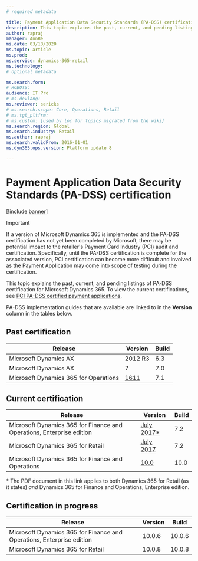 ```yaml
---
# required metadata

title: Payment Application Data Security Standards (PA-DSS) certification
description: This topic explains the past, current, and pending listings of PA-DSS certification.
author: rapraj
manager: AnnBe
ms.date: 03/18/2020
ms.topic: article
ms.prod: 
ms.service: dynamics-365-retail
ms.technology: 
# optional metadata

ms.search.form: 
# ROBOTS: 
audience: IT Pro
# ms.devlang: 
ms.reviewer: sericks
# ms.search.scope: Core, Operations, Retail
# ms.tgt_pltfrm: 
# ms.custom: [used by loc for topics migrated from the wiki]
ms.search.region: Global
ms.search.industry: Retail
ms.author: rapraj
ms.search.validFrom: 2016-01-01
ms.dyn365.ops.version: Platform update 8

---
```


# Payment Application Data Security Standards (PA-DSS) certification

[!include [banner](../includes/banner.md)]

> [!IMPORTANT]
> If a version of Microsoft Dynamics 365 is implemented and the PA-DSS certification has not yet been completed by Microsoft, there may be potential impact to the retailer's Payment Card Industry (PCI) audit and certification. Specifically, until the PA-DSS certification is complete for the associated version, PCI certification can become more difficult and involved as the Payment Application may come into scope of testing during the certification.

This topic explains the past, current, and pending listings of PA-DSS certification for Microsoft Dynamics 365. To view the current certifications, see [PCI PA-DSS certified payment applications](https://www.pcisecuritystandards.org/assessors_and_solutions/payment_applications).

PA-DSS implementation guides that are available are linked to in the **Version** column in the tables below.

## Past certification

| Release | Version  | Build  |
| ----------------------|-------- | ----------- |
| Microsoft Dynamics AX | 2012 R3  | 6.3 |
| Microsoft Dynamics AX | 7        | 7.0  |
| Microsoft Dynamics 365 for Operations | [1611](https://mbs.microsoft.com/customersource/northamerica/365Enterprise/learning/documentation/installation-setup-guides/PADSSImplementationguide365Operations) | 7.1  |

## Current certification

| Release  | Version | Build  |
| ----------------------------|---------------------- | ----------- |
| Microsoft Dynamics 365 for Finance and Operations, Enterprise edition | [July 2017*](https://mbs.microsoft.com/customersource/Global/365Enterprise/learning/documentation/installation-setup-guides/msd365retailpadssguide)  | 7.2 |
| Microsoft Dynamics 365 for Retail | [July 2017](https://mbs.microsoft.com/customersource/Global/365Enterprise/learning/documentation/installation-setup-guides/msd365retailpadssguide) | 7.2  |
| Microsoft Dynamics 365 for Finance and Operations | [10.0](https://www.microsoft.com/download/details.aspx?id=101059) | 10.0 |

\*  The PDF document in this link applies to both Dynamics 365 for Retail (as it states) *and* Dynamics 365 for Finance and Operations, Enterprise edition.

## Certification in progress

| Release  | Version | Build |
| ---------------------------|----------------------- | ----------- |
| Microsoft Dynamics 365 for Finance and Operations, Enterprise edition | 10.0.6| 10.0.6 |
| Microsoft Dynamics 365 for Retail | 10.0.8| 10.0.8 |


